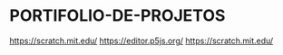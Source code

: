 # PORTIFOLIO-DE-PROJETOS
https://scratch.mit.edu/
https://editor.p5js.org/
https://scratch.mit.edu/
